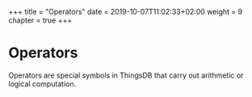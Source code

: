 +++
title = "Operators"
date = 2019-10-07T11:02:33+02:00
weight = 9
chapter = true
+++

# Operators

Operators are special symbols in ThingsDB that carry out arithmetic or logical computation.
